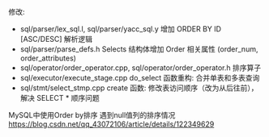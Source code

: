 修改:
- sql/parser/lex_sql.l, sql/parser/yacc_sql.y 增加 ORDER BY ID [ASC/DESC] 解析逻辑
- sql/parser/parse_defs.h Selects 结构体增加 Order 相关属性 (order_num, order_attributes)
- sql/operator/order_operator.cpp, sql/operator/order_operator.h 排序算子
- sql/executor/execute_stage.cpp do_select 函数重构: 合并单表和多表查询
- sql/stmt/select_stmp.cpp create 函数: 修改表访问顺序（改为从后往前），解决 SELECT * 顺序问题

MySQL中使用Order by排序 遇到null值列的排序情况 https://blog.csdn.net/qq_43072106/article/details/122349629